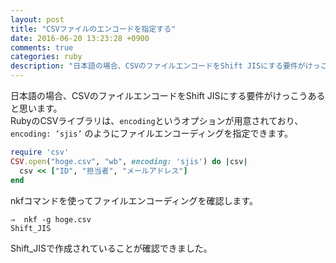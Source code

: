 ```yaml
---
layout: post
title: "CSVファイルのエンコードを指定する"
date: 2016-06-20 13:23:28 +0900
comments: true
categories: ruby
description: "日本語の場合、CSVのファイルエンコードをShift JISにする要件がけっこうあると思います。RubyのCSVライブラリは、encodingというオプションが用意されており、encoding: ’sjis' のようにファイルエンコーディングを指定できます。"
---
```


日本語の場合、CSVのファイルエンコードをShift JISにする要件がけっこうあると思います。  
RubyのCSVライブラリは、`encoding`というオプションが用意されており、`encoding: ’sjis’` のようにファイルエンコーディングを指定できます。


~~~ruby
require 'csv'
CSV.open("hoge.csv", "wb", encoding: 'sjis') do |csv|
  csv << ["ID", "担当者", "メールアドレス"]
end

~~~

nkfコマンドを使ってファイルエンコーディングを確認します。


~~~
⇒  nkf -g hoge.csv
Shift_JIS

~~~

Shift_JISで作成されていることが確認できました。
